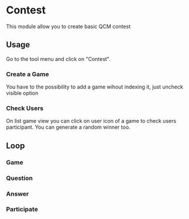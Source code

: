 # Contest

This module allow you to create basic QCM contest

## Usage

Go to the tool menu and  click on "Contest".

### Create a Game

You have to the possibility to add a game wihout indexing it, just uncheck visible option

### Check Users

On list game view you can click on user icon of a game to check users participant.
You can generate a random winner too.

## Loop

### Game

### Question

### Answer

### Participate


